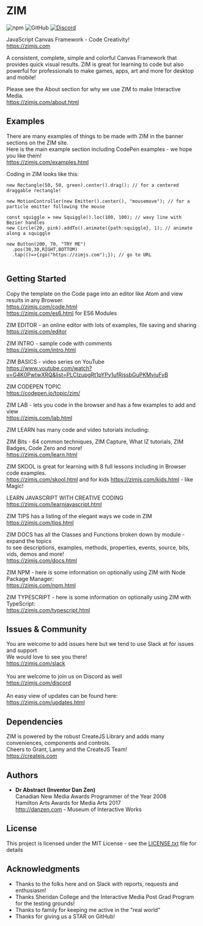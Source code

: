 # ZIM 
![npm](https://img.shields.io/npm/v/zimjs.svg) ![GitHub](https://img.shields.io/badge/license-MIT-green.svg)
[![Discord](https://img.shields.io/discord/782972112646307881)](https://discord.com/invite/KczUuFkZdk)

JavaScript Canvas Framework - Code Creativity!<br>
https://zimjs.com

A consistent, complete, simple and colorful Canvas Framework that provides quick visual results.  ZIM is great for learning to code but also powerful for professionals to make games, apps, art and more for desktop and mobile!

Please see the About section for why we use ZIM to make Interactive Media.<br>
https://zimjs.com/about.html

## Examples
There are many examples of things to be made with ZIM in the banner sections on the ZIM site.<br>
Here is the main example section including CodePen examples - we hope you like them!<br>
https://zimjs.com/examples.html 

Coding in ZIM looks like this:

```
new Rectangle(50, 50, green).center().drag(); // for a centered draggable rectangle!

new MotionController(new Emitter().center(), "mousemove"); // for a particle emitter following the mouse

const squiggle = new Squiggle().loc(100, 100); // wavy line with Bezier handles
new Circle(20, pink).addTo().animate({path:squiggle}, 1); // animate along a squiggle

new Button(200, 70, "TRY ME")
  .pos(30,30,RIGHT,BOTTOM) 
  .tap(()=>{zgo("https://zimjs.com");}); // go to URL
  
```

## Getting Started

Copy the template on the Code page into an editor like Atom and view results in any Browser.<br>
https://zimjs.com/code.html<br>
https://zimjs.com/es6.html for ES6 Modules

ZIM EDITOR - an online editor with lots of examples, file saving and sharing<br>
https://zimjs.com/editor

ZIM INTRO - sample code with comments<br>
https://zimjs.com/intro.html

ZIM BASICS - video series on YouTube<br>
https://www.youtube.com/watch?v=G4K0PwtwXRQ&list=PLCIzupgRt1pYPy1ufRjssbGuPKMviuFvB

ZIM CODEPEN TOPIC<br>
https://codepen.io/topic/zim/

ZIM LAB - lets you code in the browser and has a few examples to add and view<br> 
https://zimjs.com/lab.html

ZIM LEARN has many code and video tutorials including:<br>

ZIM Bits - 64 common techniques, ZIM Capture, What IZ tutorials, ZIM Badges, Code Zero and more!<br>
https://zimjs.com/learn.html 

ZIM SKOOL is great for learning with 8 full lessons including in Browser code examples.<br>
https://zimjs.com/skool.html and for kids https://zimjs.com/kids.html - like Magic!

LEARN JAVASCRIPT WITH CREATIVE CODING<br>
https://zimjs.com/learnjavascript.html

ZIM TIPS has a listing of the elegant ways we code in ZIM<br>
https://zimjs.com/tips.html

ZIM DOCS has all the Classes and Functions broken down by module - expand the topics<br> 
to see descriptions, examples, methods, properties, events, source, bits, vids, demos and more!<br>
https://zimjs.com/docs.html

ZIM NPM - here is some information on optionally using ZIM with Node Package Manager:<br>
https://zimjs.com/npm.html 

ZIM TYPESCRIPT - here is some information on optionally using ZIM with TypeScript:<br>
https://zimjs.com/typescript.html


## Issues & Community
You are welcome to add issues here but we tend to use Slack at for issues and support<br>
We would love to see you there!<br>
https://zimjs.com/slack<br> 
<br>
You are welcome to join us on Discord as well<br>
https://zimjs.com/discord<br>
<br>
An easy view of updates can be found here:<br>
https://zimjs.com/updates.html

## Dependencies
ZIM is powered by the robust CreateJS Library and adds many conveniences, components and controls.<br>
Cheers to Grant, Lanny and the CreateJS Team!<br>
https://createjs.com
 
## Authors
* **Dr Abstract (Inventor Dan Zen)**<br>
Canadian New Media Awards Programmer of the Year 2008<br>
Hamilton Arts Awards for Media Arts 2017<br>
http://danzen.com - Museum of Interactive Works

## License
This project is licensed under the MIT License - see the [LICENSE.txt](LICENSE.txt) file for details

## Acknowledgments
* Thanks to the folks here and on Slack with reports, requests and enthusiasm!
* Thanks Sheridan College and the Interactive Media Post Grad Program for the testing grounds!
* Thanks to family for keeping me active in the "real world"
* Thanks for giving us a STAR on GitHub!
